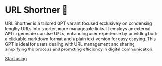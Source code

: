 # URL Shortner 🔗

URL Shortner is a tailored GPT variant focused exclusively on condensing lengthy URLs into shorter, more manageable links. It employs an external API to generate concise URLs, enhancing user experience by providing both a clickable markdown format and a plain text version for easy copying. This GPT is ideal for users dealing with URL management and sharing, simplifying the process and promoting efficiency in digital communication.

[Start using](https://chat.openai.com/g/g-FmVxPJH0E)